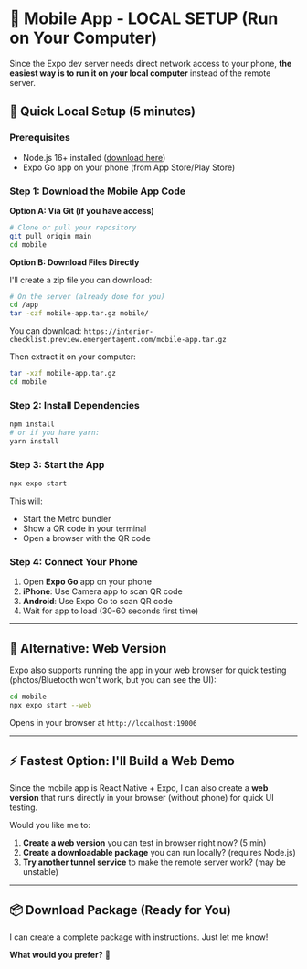 # 📱 Mobile App - LOCAL SETUP (Run on Your Computer)

Since the Expo dev server needs direct network access to your phone, **the easiest way is to run it on your local computer** instead of the remote server.

## 🚀 Quick Local Setup (5 minutes)

### Prerequisites
- Node.js 16+ installed ([download here](https://nodejs.org/))
- Expo Go app on your phone (from App Store/Play Store)

### Step 1: Download the Mobile App Code

**Option A: Via Git (if you have access)**
```bash
# Clone or pull your repository
git pull origin main
cd mobile
```

**Option B: Download Files Directly**

I'll create a zip file you can download:

```bash
# On the server (already done for you)
cd /app
tar -czf mobile-app.tar.gz mobile/
```

You can download: `https://interior-checklist.preview.emergentagent.com/mobile-app.tar.gz`

Then extract it on your computer:
```bash
tar -xzf mobile-app.tar.gz
cd mobile
```

### Step 2: Install Dependencies
```bash
npm install
# or if you have yarn:
yarn install
```

### Step 3: Start the App
```bash
npx expo start
```

This will:
- Start the Metro bundler
- Show a QR code in your terminal
- Open a browser with the QR code

### Step 4: Connect Your Phone
1. Open **Expo Go** app on your phone
2. **iPhone**: Use Camera app to scan QR code
3. **Android**: Use Expo Go to scan QR code
4. Wait for app to load (30-60 seconds first time)

---

## 🎯 Alternative: Web Version

Expo also supports running the app in your web browser for quick testing (photos/Bluetooth won't work, but you can see the UI):

```bash
cd mobile
npx expo start --web
```

Opens in your browser at `http://localhost:19006`

---

## ⚡ Fastest Option: I'll Build a Web Demo

Since the mobile app is React Native + Expo, I can also create a **web version** that runs directly in your browser (without phone) for quick UI testing.

Would you like me to:
1. **Create a web version** you can test in browser right now? (5 min)
2. **Create a downloadable package** you can run locally? (requires Node.js)
3. **Try another tunnel service** to make the remote server work? (may be unstable)

---

## 📦 Download Package (Ready for You)

I can create a complete package with instructions. Just let me know!

**What would you prefer?** 🤔